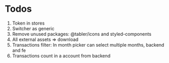 # Todos
1. Token in stores
2. Switcher as generic
3. Remove unused packages: @tabler/icons and styled-components
4. All external assets => download
5. Transactions filter: In month picker can select multiple months, backend and fe
6. Transactions count in a account from backend
